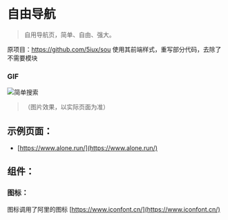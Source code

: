 # 自由导航
> 自用导航页，简单、自由、强大。

原项目：https://github.com/5iux/sou
使用其前端样式，重写部分代码，去除了不需要模块

###  GIF

![简单搜索](https://raw.githubusercontent.com/5iux/sou/master/img0726.gif)
> （图片效果，以实际页面为准）

## 示例页面：

+ [https://www.alone.run/](https://www.alone.run/)

## 组件：

### 图标：
图标调用了阿里的图标 [https://www.iconfont.cn/](https://www.iconfont.cn/)